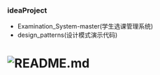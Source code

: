 ### ideaProject
- Examination_System-master(学生选课管理系统)
- design_patterns(设计模式演示代码)
# ![README.md](https://yijiebuyi.com/file/5a677ad6ed0e752df033715dd09dfbaf)
